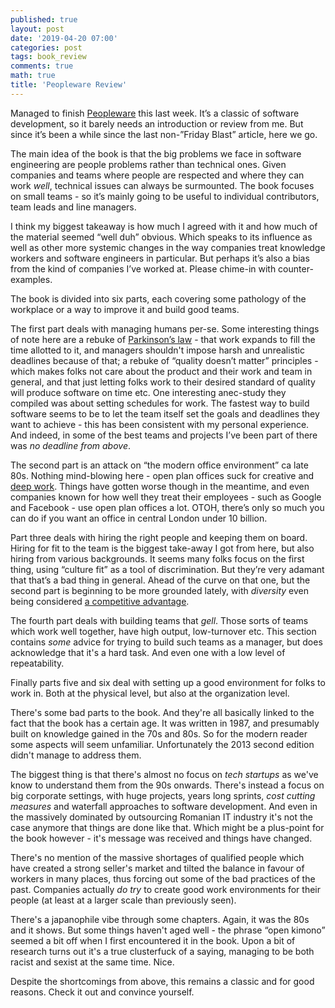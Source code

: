 ```yaml
---
published: true
layout: post
date: '2019-04-20 07:00'
categories: post
tags: book_review
comments: true
math: true
title: 'Peopleware Review'
---
```

Managed to finish [Peopleware](https://www.amazon.com/Peopleware-Productive-Projects-Tom-DeMarco/dp/0932633439) this last week. It’s a classic of software development, so it barely needs an introduction or review from me. But since it’s been a while since the last non-”Friday Blast” article, here we go.

The main idea of the book is that the big problems we face in software engineering are people problems rather than technical ones. Given companies and teams where people are respected and where they can work _well_, technical issues can always be surmounted. The book focuses on small teams - so it’s mainly going to be useful to individual contributors, team leads and line managers.

I think my biggest takeaway is how much I agreed with it and how much of the material seemed “well duh” obvious. Which speaks to its influence as well as other more systemic changes in the way companies treat knowledge workers and software engineers in particular. But perhaps it’s also a bias from the kind of companies I’ve worked at. Please chime-in with counter-examples.

The book is divided into six parts, each covering some pathology of the workplace or a way to improve it and build good teams.

The first part deals with managing humans per-se. Some interesting things of note here are a rebuke of [Parkinson’s law](https://en.wikipedia.org/wiki/Parkinson%27s_law) - that work expands to fill the time allotted to it, and managers shouldn't impose harsh and unrealistic deadlines because of that; a rebuke of “quality doesn’t matter” principles - which makes folks not care about the product and their work and team in general, and that just letting folks work to their desired standard of quality will produce software on time etc. One interesting anec-study they compiled was about setting schedules for work. The fastest way to build software seems to be to let the team itself set the goals and deadlines they want to achieve - this has been consistent with my personal experience. And indeed, in some of the best teams and projects I’ve been part of there was _no deadline from above_.

The second part is an attack on “the modern office environment” ca late 80s. Nothing mind-blowing here - open plan offices suck for creative and [deep work](https://horia141.com/deep-work-review.html). Things have gotten worse though in the meantime, and even companies known for how well they treat their employees - such as Google and Facebook - use open plan offices a lot. OTOH, there’s only so much you can do if you want an office in central London under 10 billion.

Part three deals with hiring the right people and keeping them on board. Hiring for fit to the team is the biggest take-away I got from here, but also hiring from various backgrounds. It seems many folks focus on the first thing, using “culture fit” as a tool of discrimination. But they’re very adamant that that’s a bad thing in general. Ahead of the curve on that one, but the second part is beginning to be more grounded lately, with _diversity_ even being considered [a competitive advantage](https://techcrunch.com/2016/09/16/the-competitive-advantage-of-diversity/).

The fourth part deals with building teams that _gell_. Those sorts of teams which work well together, have high output, low-turnover etc. This section contains _some_ advice for trying to build such teams as a manager, but does acknowledge that it's a hard task. And even one with a low level of repeatability.

Finally parts five and six deal with setting up a good environment for folks to work in. Both at the physical level, but also at the organization level.

There's some bad parts to the book. And they're all basically linked to the fact that the book has a certain age. It was written in 1987, and presumably built on knowledge gained in the 70s and 80s. So for the modern reader some aspects will seem unfamiliar. Unfortunately the 2013 second edition didn't manage to address them.

The biggest thing is that there's almost no focus on _tech startups_ as we've know to understand them from the 90s onwards. There's instead a focus on big corporate settings, with huge projects, years long sprints, _cost cutting measures_ and waterfall approaches to software development. And even in the massively dominated by outsourcing Romanian IT industry it's not the case anymore that things are done like that. Which might be a plus-point for the book however - it's message was received and things have changed.

There's no mention of the massive shortages of qualified people which have created a strong seller's market and tilted the balance in favour of workers in many places, thus forcing out some of the bad practices of the past. Companies actually _do try_ to create good work environments for their people (at least at a larger scale than previously seen).

There's a japanophile vibe through some chapters. Again, it was the 80s and it shows. But some things haven't aged well - the phrase “open kimono” seemed a bit off when I first encountered it in the book. Upon a bit of research turns out it's a true clusterfuck of a saying, managing to be both racist and sexist at the same time. Nice.

Despite the shortcomings from above, this remains a classic and for good reasons. Check it out and convince yourself.
